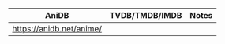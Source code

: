 <!--
To make reviewing easier, please fill out the table with the IDs.
Detailing changes on the Notes column is appreciated:
E.g:
  Season 2
  Specials (2-5)
  Movie
  TVDB Removed \ Reordered Episodes

TVDB URLs are prefered in the example format (with ID) instead of their address bar redirect (title slug):
   👎 https://thetvdb.com/series/those-obnoxious-aliens/
   👍 https://thetvdb.com/index.php?tab=series&id=75113
-->

| AniDB | TVDB/TMDB/IMDB | Notes |
| --- | --- | --- |
| https://anidb.net/anime/ |  |  |

<!-- EXAMPLE ROWS - Enjoy CopyPaste
| https://anidb.net/anime/ | https://thetvdb.com/index.php?tab=series&id= | Season X |
| https://anidb.net/anime/ | https://www.imdb.com/title/tt <br/> https://www.themoviedb.org/movie/ | Movie |
EXAMPLES END -->